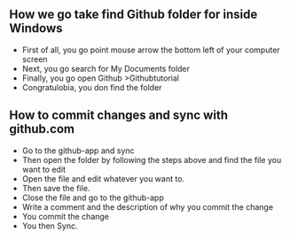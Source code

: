 How we go take find Github folder for inside Windows
----------------------------------------------------
* First of all, you go point mouse arrow the bottom left of your computer screen
* Next, you go search for My Documents folder
* Finally, you go open Github >Githubtutorial
* Congratulobia, you don find the folder

## How to commit changes and sync with github.com
* Go to the github-app and sync
* Then open the folder by following the steps above and find the file you want to edit
* Open the file and edit whatever you want to.
* Then save the file.
* Close the file and go to the github-app 
* Write a comment and the description of why you commit the change
* You commit the change
* You then Sync.
